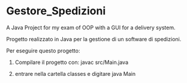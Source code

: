 # Gestore_Spedizioni
A Java Project for my exam of OOP with a GUI for a delivery system.

Progetto realizzato in Java per la gestione di un software di spedizioni.

Per eseguire questo progetto:

1) Compilare il progetto con: javac src/Main.java

2) entrare nella cartella classes e digitare java Main
